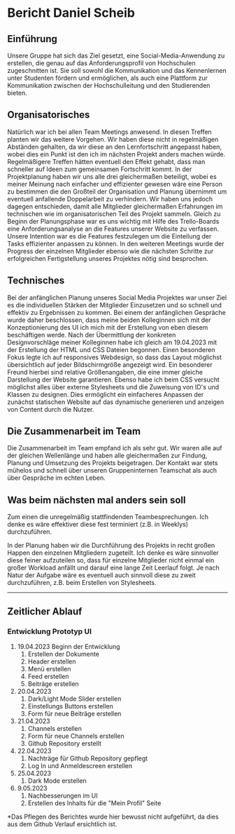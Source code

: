 # Bericht Daniel Scheib

## Einführung
Unsere Gruppe hat sich das Ziel gesetzt, eine Social-Media-Anwendung zu erstellen, die genau auf das Anforderungsprofil von Hochschulen zugeschnitten ist. Sie soll sowohl die Kommunikation und das Kennenlernen unter Studenten fördern und ermöglichen, als auch eine Plattform zur Kommunikation zwischen der Hochschulleitung und den Studierenden bieten. 

## Organisatorisches
Natürlich war ich bei allen Team Meetings anwesend. In diesen Treffen planten wir das weitere Vorgehen. Wir haben diese nicht in regelmäßigen Abständen gehalten, da wir diese an den Lernfortschritt angepasst haben, wobei dies ein Punkt ist den ich im nächsten Projekt anders machen würde. Regelmäßigere Treffen hätten eventuell den Effekt gehabt, dass man schneller auf Ideen zum gemeinsamen Fortschritt kommt. In der Projektplanung haben wir uns alle drei gleichermaßen beteiligt, wobei es meiner Meinung nach einfacher und effizienter gewesen wäre eine Person zu bestimmen die den Großteil der Organisation und Planung übernimmt um eventuell anfallende Doppelarbeit zu verhindern. Wir haben uns jedoch dagegen entschieden, damit alle Mitglieder gleichermaßen Erfahrungen im technischen wie im organisatorischen Teil des Projekt sammeln. Gleich zu Beginn der Planungsphase war es uns wichtig mit Hilfe des Trello-Boards eine Anforderungsanalyse an die Features unserer Website zu verfassen. Unsere Intention war es die Features festzulegen um die Einteilung der Tasks effizienter anpassen zu können. In den weiteren Meetings wurde der Progress der einzelnen Mitglieder ebenso wie die nächsten Schritte zur erfolgreichen Fertigstellung unseres Projektes nötig sind besprochen.

## Technisches
Bei der anfänglichen Planung unseres Social Media Projektes war unser Ziel es die individuellen Stärken der Mitglieder Einzusetzen und so schnell und effektiv zu Ergebnissen zu kommen. Bei einem der anfänglichen Gespräche wurde daher beschlossen, dass meine beiden Kolleginnen sich mit der Konzeptionierung des UI ich mich mit der Erstellung von eben diesem beschäftigen werde. Nach der Übermittlung der konkreten Designvorschläge meiner Kolleginnen habe ich gleich am 19.04.2023 mit der Erstellung der HTML und CSS Dateien begonnen. Einen besonderen Fokus legte ich auf responsives Webdesign, so dass das Layout möglichst übersichtlich auf jeder Bildschirmgröße angezeigt wird. Ein besonderer Freund hierbei sind relative Größenangaben, die eine immer gleiche Darstellung der Website garantieren. Ebenso habe ich beim CSS versucht möglichst alles über externe Stylesheets und die Zuweisung von ID's und Klassen zu designen. Dies ermöglicht ein einfacheres Anpassen der zunächst statischen Website auf das dynamische generieren und anzeigen von Content durch die Nutzer.

## Die Zusammenarbeit im Team
Die Zusammenarbeit im Team empfand ich als sehr gut. Wir waren alle auf der gleichen Wellenlänge und haben alle gleichermaßen zur Findung, Planung und Umsetzung des Projekts beigetragen. Der Kontakt war stets mühelos und schnell über unseren Gruppeninternen Teamschat als auch über Gespräche im echten Leben.

## Was beim nächsten mal anders sein soll
Zum einen die unregelmäßig stattfindenden Teambesprechungen. Ich denke es wäre effektiver diese fest terminiert (z.B. in Weeklys) durchzuführen. 

In der Planung haben wir die Durchführung des Projekts in recht großen Happen den einzelnen Mitgliedern zugeteilt. Ich denke es wäre sinnvoller diese feiner aufzuteilen so, dass für einzelne Mitglieder nicht einmal ein großer Workload anfällt und darauf eine lange Zeit Leerlauf folgt. Je nach Natur der Aufgabe wäre es eventuell auch sinnvoll diese zu zweit durchzuführen, z.B. beim Erstellen von Stylesheets.

---
## Zeitlicher Ablauf

### Entwicklung Prototyp UI
1. 19.04.2023 Beginn der Entwicklung
    1. Erstellen der Dokumente
    2. Header erstellen
    3. Menü erstellen
    4. Feed erstellen
    5. Beiträge erstellen
2. 20.04.2023 
    1. Dark/Light Mode Slider erstellen
    2. Einstellungs Buttons erstellen
    3. Form für neue Beiträge erstellen
3. 21.04.2023
    1. Channels erstellen
    2. Form für neue Channels erstellen
    3. Github Repository erstellt
4. 22.04.2023
    1. Nachträge für Github Repository gepflegt
    2. Log In und Anmeldescreen erstellen
5. 25.04.2023
    1. Dark Mode erstellen
6. 9.05.2023
    1. Nachbesserungen im UI
    2. Erstellen des Inhalts für die "Mein Profil" Seite
  
*Das Pflegen des Berichtes wurde hier bewusst nicht aufgeführt, da dies aus dem Github Verlauf ersichtlich ist.

